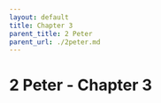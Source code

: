 ```yaml
---
layout: default
title: Chapter 3
parent_title: 2 Peter
parent_url: ./2peter.md
---
```


# 2 Peter - Chapter 3
